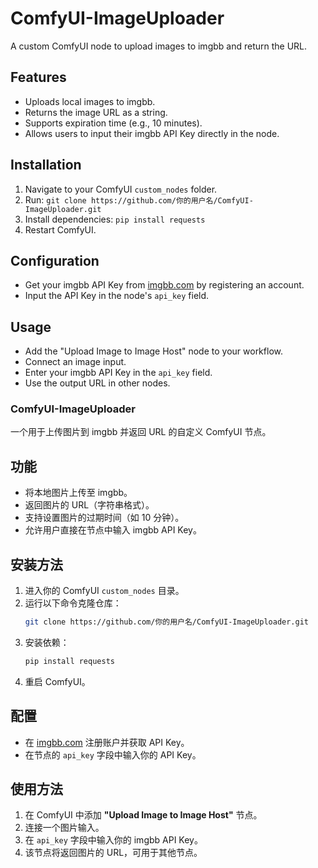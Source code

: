 # ComfyUI-ImageUploader
A custom ComfyUI node to upload images to imgbb and return the URL.

## Features
- Uploads local images to imgbb.
- Returns the image URL as a string.
- Supports expiration time (e.g., 10 minutes).
- Allows users to input their imgbb API Key directly in the node.

## Installation
1. Navigate to your ComfyUI `custom_nodes` folder.
2. Run: `git clone https://github.com/你的用户名/ComfyUI-ImageUploader.git`
3. Install dependencies: `pip install requests`
4. Restart ComfyUI.

## Configuration
- Get your imgbb API Key from [imgbb.com](https://imgbb.com/) by registering an account.
- Input the API Key in the node's `api_key` field.

## Usage
- Add the "Upload Image to Image Host" node to your workflow.
- Connect an image input.
- Enter your imgbb API Key in the `api_key` field.
- Use the output URL in other nodes.

### ComfyUI-ImageUploader  
一个用于上传图片到 imgbb 并返回 URL 的自定义 ComfyUI 节点。  

## 功能  
- 将本地图片上传至 imgbb。  
- 返回图片的 URL（字符串格式）。  
- 支持设置图片的过期时间（如 10 分钟）。  
- 允许用户直接在节点中输入 imgbb API Key。  

## 安装方法  
1. 进入你的 ComfyUI `custom_nodes` 目录。  
2. 运行以下命令克隆仓库：  
   ```bash
   git clone https://github.com/你的用户名/ComfyUI-ImageUploader.git
   ```
3. 安装依赖：  
   ```bash
   pip install requests
   ```
4. 重启 ComfyUI。  

## 配置  
- 在 [imgbb.com](https://imgbb.com/) 注册账户并获取 API Key。  
- 在节点的 `api_key` 字段中输入你的 API Key。  

## 使用方法  
1. 在 ComfyUI 中添加 **"Upload Image to Image Host"** 节点。  
2. 连接一个图片输入。  
3. 在 `api_key` 字段中输入你的 imgbb API Key。  
4. 该节点将返回图片的 URL，可用于其他节点。